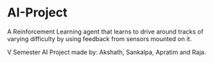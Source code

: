 # AI-Project
A Reinforcement Learning agent that learns to drive around tracks of varying difficulty by using feedback from sensors mounted on it.

V Semester AI Project made by: Akshath, Sankalpa, Apratim and Raja. 
